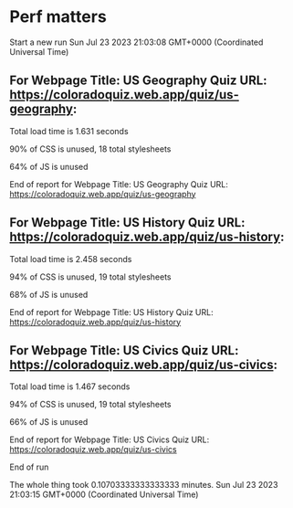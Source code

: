 # Perf matters


Start a new run
Sun Jul 23 2023 21:03:08 GMT+0000 (Coordinated Universal Time)








## For Webpage Title: US Geography Quiz URL: https://coloradoquiz.web.app/quiz/us-geography: 


Total load time is 1.631 seconds


90% of CSS is unused, 18 total stylesheets


64% of JS is unused


End of report for Webpage Title: US Geography Quiz URL: https://coloradoquiz.web.app/quiz/us-geography




## For Webpage Title: US History Quiz URL: https://coloradoquiz.web.app/quiz/us-history: 


Total load time is 2.458 seconds


94% of CSS is unused, 19 total stylesheets


68% of JS is unused


End of report for Webpage Title: US History Quiz URL: https://coloradoquiz.web.app/quiz/us-history




## For Webpage Title: US Civics Quiz URL: https://coloradoquiz.web.app/quiz/us-civics: 


Total load time is 1.467 seconds


94% of CSS is unused, 19 total stylesheets


66% of JS is unused


End of report for Webpage Title: US Civics Quiz URL: https://coloradoquiz.web.app/quiz/us-civics


End of run


The whole thing took 0.10703333333333333 minutes.
Sun Jul 23 2023 21:03:15 GMT+0000 (Coordinated Universal Time)




